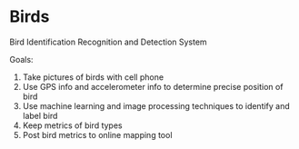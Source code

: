 # Birds
Bird Identification Recognition and Detection System

Goals:
1. Take pictures of birds with cell phone
2. Use GPS info and accelerometer info to determine precise position of bird
3. Use machine learning and image processing techniques to identify and label bird
4. Keep metrics of bird types
5. Post bird metrics to online mapping tool
